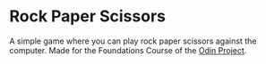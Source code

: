 # Rock Paper Scissors

A simple game where you can play rock paper scissors against the computer.
Made for the Foundations Course of the [Odin Project](https://www.theodinproject.com/lessons/foundations-rock-paper-scissors#project-solution).
